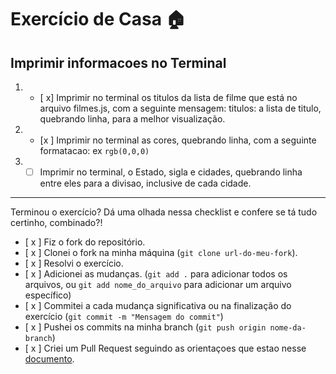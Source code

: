 # Exercício de Casa 🏠 

## Imprimir informacoes no Terminal


1. - [ x] Imprimir no terminal os titulos da lista de filme que está no arquivo filmes.js, com a seguinte mensagem: titulos:  a lista de titulo, quebrando linha, para a melhor visualização.

2. - [x ] Imprimir no terminal as cores, quebrando linha, com a seguinte formatacao: ex `rgb(0,0,0)`

3. - [ ] Imprimir no terminal, o Estado, sigla e cidades, quebrando linha entre eles para a divisao, inclusive de cada cidade.
---

Terminou o exercício? Dá uma olhada nessa checklist e confere se tá tudo certinho, combinado?!

- [ x ] Fiz o fork do repositório.
- [ x ] Clonei o fork na minha máquina (`git clone url-do-meu-fork`).
- [ x ] Resolvi o exercício.
- [ x ] Adicionei as mudanças. (`git add .` para adicionar todos os arquivos, ou `git add nome_do_arquivo` para adicionar um arquivo específico)
- [ x ] Commitei a cada mudança significativa ou na finalização do exercício (`git commit -m "Mensagem do commit"`)
- [ x ] Pushei os commits na minha branch (`git push origin nome-da-branch`)
- [ x ] Criei um Pull Request seguindo as orientaçoes que estao nesse [documento](/exercicios/para-casa/instrucoes-pull-request.md).